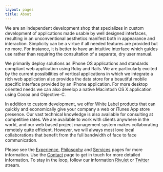 ```yaml
---
layout: pages
title: About
---
```


We are an independent development shop that specializes in custom development of applications made usable by well designed interfaces, resulting in an unconventional aesthetics manifest both in appearance and interaction. Simplicity can be a virtue if all needed features are provided but no more. For instance, it is better to have an intuitive interface which guides use rather than requiring the consultation of a separate, dry user manual.

We primarily deploy solutions as iPhone OS applications and standards compliant web application using Ruby and Rails. We are particularly excited by the current possibilities of vertical applications in which we integrate a rich web application also provides the data store for a  beautiful mobile specific interface provided by an iPhone application. For more desktop oriented needs we can also develop a native Macintosh OS X application using Cocoa and Objective-C.

In addition to custom development, we offer White Label products that can quickly and economically give your company a web or iTunes App store presence. Our vast technical knowledge is also available for consulting at competitive rates. We are available to work with clients anywhere in the world, and our web based project management system makes collaborating remotely quite efficient. However, we will always most love local collaborations that benefit from the full bandwidth of face to face communication. 

Please see the [Experience](/pages/experience/), [Philosophy](/pages/philosophy/) and [Services](/pages/services/) pages for more information. Use the [Contact](/pages/contact/) page to get in touch for more detailed information. To stay in the loop, follow our information [Rivulet](http://rivulet.fonetik.net/) or [Twitter](http://twitter.com/fonetik/) stream.